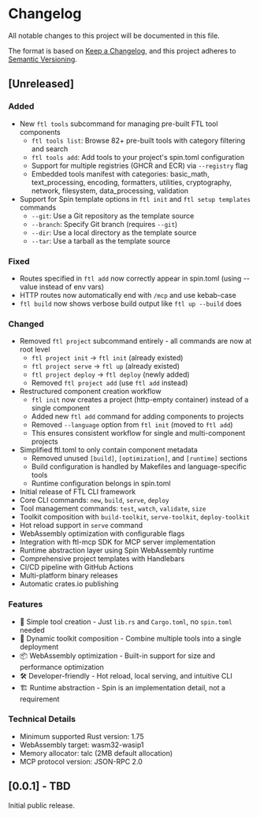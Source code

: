 # Changelog

All notable changes to this project will be documented in this file.

The format is based on [Keep a Changelog](https://keepachangelog.com/en/1.0.0/),
and this project adheres to [Semantic Versioning](https://semver.org/spec/v2.0.0.html).

## [Unreleased]

### Added
- New `ftl tools` subcommand for managing pre-built FTL tool components
  - `ftl tools list`: Browse 82+ pre-built tools with category filtering and search
  - `ftl tools add`: Add tools to your project's spin.toml configuration
  - Support for multiple registries (GHCR and ECR) via `--registry` flag
  - Embedded tools manifest with categories: basic_math, text_processing, encoding, formatters, utilities, cryptography, network, filesystem, data_processing, validation
- Support for Spin template options in `ftl init` and `ftl setup templates` commands
  - `--git`: Use a Git repository as the template source
  - `--branch`: Specify Git branch (requires `--git`)
  - `--dir`: Use a local directory as the template source
  - `--tar`: Use a tarball as the template source

### Fixed
- Routes specified in `ftl add` now correctly appear in spin.toml (using --value instead of env vars)
- HTTP routes now automatically end with `/mcp` and use kebab-case
- `ftl build` now shows verbose build output like `ftl up --build` does

### Changed
- Removed `ftl project` subcommand entirely - all commands are now at root level
  - `ftl project init` → `ftl init` (already existed)
  - `ftl project serve` → `ftl up` (already existed)
  - `ftl project deploy` → `ftl deploy` (newly added)
  - Removed `ftl project add` (use `ftl add` instead)
- Restructured component creation workflow
  - `ftl init` now creates a project (http-empty container) instead of a single component
  - Added new `ftl add` command for adding components to projects
  - Removed `--language` option from `ftl init` (moved to `ftl add`)
  - This ensures consistent workflow for single and multi-component projects
- Simplified ftl.toml to only contain component metadata
  - Removed unused `[build]`, `[optimization]`, and `[runtime]` sections
  - Build configuration is handled by Makefiles and language-specific tools
  - Runtime configuration belongs in spin.toml
- Initial release of FTL CLI framework
- Core CLI commands: `new`, `build`, `serve`, `deploy`
- Tool management commands: `test`, `watch`, `validate`, `size`
- Toolkit composition with `build-toolkit`, `serve-toolkit`, `deploy-toolkit`
- Hot reload support in `serve` command
- WebAssembly optimization with configurable flags
- Integration with ftl-mcp SDK for MCP server implementation
- Runtime abstraction layer using Spin WebAssembly runtime
- Comprehensive project templates with Handlebars
- CI/CD pipeline with GitHub Actions
- Multi-platform binary releases
- Automatic crates.io publishing

### Features
- 🚀 Simple tool creation - Just `lib.rs` and `Cargo.toml`, no `spin.toml` needed
- 🔧 Dynamic toolkit composition - Combine multiple tools into a single deployment
- 📦 WebAssembly optimization - Built-in support for size and performance optimization
- 🛠️ Developer-friendly - Hot reload, local serving, and intuitive CLI
- 🏗️ Runtime abstraction - Spin is an implementation detail, not a requirement

### Technical Details
- Minimum supported Rust version: 1.75
- WebAssembly target: wasm32-wasip1
- Memory allocator: talc (2MB default allocation)
- MCP protocol version: JSON-RPC 2.0

## [0.0.1] - TBD

Initial public release.